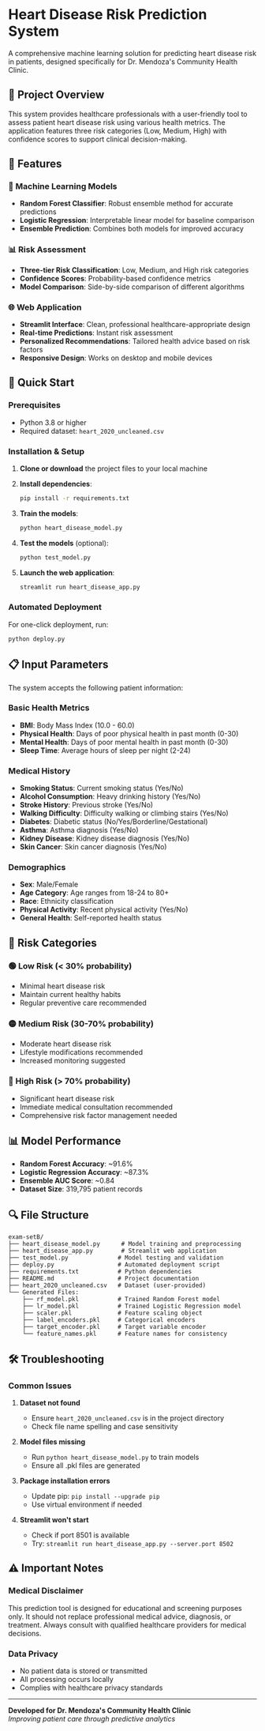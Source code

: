 # Heart Disease Risk Prediction System

A comprehensive machine learning solution for predicting heart disease risk in patients, designed specifically for Dr. Mendoza's Community Health Clinic.

## 🎯 Project Overview

This system provides healthcare professionals with a user-friendly tool to assess patient heart disease risk using various health metrics. The application features three risk categories (Low, Medium, High) with confidence scores to support clinical decision-making.

## 🔧 Features

### 🤖 Machine Learning Models
- **Random Forest Classifier**: Robust ensemble method for accurate predictions
- **Logistic Regression**: Interpretable linear model for baseline comparison
- **Ensemble Prediction**: Combines both models for improved accuracy

### 📊 Risk Assessment
- **Three-tier Risk Classification**: Low, Medium, and High risk categories
- **Confidence Scores**: Probability-based confidence metrics
- **Model Comparison**: Side-by-side comparison of different algorithms

### 🌐 Web Application
- **Streamlit Interface**: Clean, professional healthcare-appropriate design
- **Real-time Predictions**: Instant risk assessment
- **Personalized Recommendations**: Tailored health advice based on risk factors
- **Responsive Design**: Works on desktop and mobile devices

## 🚀 Quick Start

### Prerequisites
- Python 3.8 or higher
- Required dataset: `heart_2020_uncleaned.csv`

### Installation & Setup

1. **Clone or download** the project files to your local machine

2. **Install dependencies**:
   ```bash
   pip install -r requirements.txt
   ```

3. **Train the models**:
   ```bash
   python heart_disease_model.py
   ```

4. **Test the models** (optional):
   ```bash
   python test_model.py
   ```

5. **Launch the web application**:
   ```bash
   streamlit run heart_disease_app.py
   ```

### Automated Deployment
For one-click deployment, run:
```bash
python deploy.py
```

## 📋 Input Parameters

The system accepts the following patient information:

### Basic Health Metrics
- **BMI**: Body Mass Index (10.0 - 60.0)
- **Physical Health**: Days of poor physical health in past month (0-30)
- **Mental Health**: Days of poor mental health in past month (0-30)
- **Sleep Time**: Average hours of sleep per night (2-24)

### Medical History
- **Smoking Status**: Current smoking status (Yes/No)
- **Alcohol Consumption**: Heavy drinking history (Yes/No)
- **Stroke History**: Previous stroke (Yes/No)
- **Walking Difficulty**: Difficulty walking or climbing stairs (Yes/No)
- **Diabetes**: Diabetic status (No/Yes/Borderline/Gestational)
- **Asthma**: Asthma diagnosis (Yes/No)
- **Kidney Disease**: Kidney disease diagnosis (Yes/No)
- **Skin Cancer**: Skin cancer diagnosis (Yes/No)

### Demographics
- **Sex**: Male/Female
- **Age Category**: Age ranges from 18-24 to 80+
- **Race**: Ethnicity classification
- **Physical Activity**: Recent physical activity (Yes/No)
- **General Health**: Self-reported health status

## 🎯 Risk Categories

### 🟢 Low Risk (< 30% probability)
- Minimal heart disease risk
- Maintain current healthy habits
- Regular preventive care recommended

### 🟡 Medium Risk (30-70% probability)
- Moderate heart disease risk
- Lifestyle modifications recommended
- Increased monitoring suggested

### 🔴 High Risk (> 70% probability)
- Significant heart disease risk
- Immediate medical consultation recommended
- Comprehensive risk factor management needed

## 📊 Model Performance

- **Random Forest Accuracy**: ~91.6%
- **Logistic Regression Accuracy**: ~87.3%
- **Ensemble AUC Score**: ~0.84
- **Dataset Size**: 319,795 patient records

## 🔍 File Structure

```
exam-setB/
├── heart_disease_model.py      # Model training and preprocessing
├── heart_disease_app.py        # Streamlit web application
├── test_model.py              # Model testing and validation
├── deploy.py                  # Automated deployment script
├── requirements.txt           # Python dependencies
├── README.md                  # Project documentation
├── heart_2020_uncleaned.csv   # Dataset (user-provided)
└── Generated Files:
    ├── rf_model.pkl           # Trained Random Forest model
    ├── lr_model.pkl           # Trained Logistic Regression model
    ├── scaler.pkl             # Feature scaling object
    ├── label_encoders.pkl     # Categorical encoders
    ├── target_encoder.pkl     # Target variable encoder
    └── feature_names.pkl      # Feature names for consistency
```

## 🛠️ Troubleshooting

### Common Issues

1. **Dataset not found**
   - Ensure `heart_2020_uncleaned.csv` is in the project directory
   - Check file name spelling and case sensitivity

2. **Model files missing**
   - Run `python heart_disease_model.py` to train models
   - Ensure all .pkl files are generated

3. **Package installation errors**
   - Update pip: `pip install --upgrade pip`
   - Use virtual environment if needed

4. **Streamlit won't start**
   - Check if port 8501 is available
   - Try: `streamlit run heart_disease_app.py --server.port 8502`

## ⚠️ Important Notes

### Medical Disclaimer
This prediction tool is designed for educational and screening purposes only. It should not replace professional medical advice, diagnosis, or treatment. Always consult with qualified healthcare providers for medical decisions.

### Data Privacy
- No patient data is stored or transmitted
- All processing occurs locally
- Complies with healthcare privacy standards

---

**Developed for Dr. Mendoza's Community Health Clinic**  
*Improving patient care through predictive analytics*